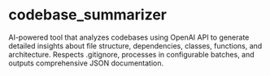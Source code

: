 # codebase_summarizer
AI-powered tool that analyzes codebases using OpenAI API to generate detailed insights about file structure, dependencies, classes, functions, and architecture. Respects .gitignore, processes in configurable batches, and outputs comprehensive JSON documentation.
